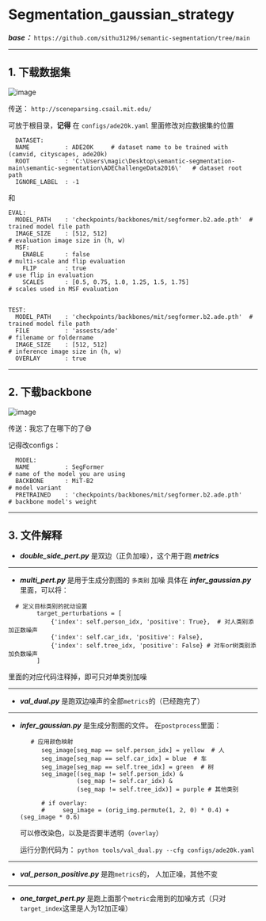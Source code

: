 # Segmentation_gaussian_strategy

***base：***
`https://github.com/sithu31296/semantic-segmentation/tree/main`

---
## 1. 下载数据集
![image](https://github.com/user-attachments/assets/3bfcbd4b-30ce-485f-8991-070c8cab088e)

传送： `http://sceneparsing.csail.mit.edu/`

可放于根目录，**记得** 在 `configs/ade20k.yaml` 里面修改对应数据集的位置
```
  DATASET:
  NAME          : ADE20K     # dataset name to be trained with (camvid, cityscapes, ade20k)
  ROOT          : 'C:\Users\magic\Desktop\semantic-segmentation-main\semantic-segmentation\ADEChallengeData2016\'   # dataset root path
  IGNORE_LABEL  : -1
```
和
```
EVAL:
  MODEL_PATH    : 'checkpoints/backbones/mit/segformer.b2.ade.pth'  # trained model file path
  IMAGE_SIZE    : [512, 512]                                                            # evaluation image size in (h, w)                       
  MSF: 
    ENABLE      : false                                                                 # multi-scale and flip evaluation  
    FLIP        : true                                                                  # use flip in evaluation  
    SCALES      : [0.5, 0.75, 1.0, 1.25, 1.5, 1.75]                                     # scales used in MSF evaluation                


TEST:
  MODEL_PATH    : 'checkpoints/backbones/mit/segformer.b2.ade.pth'  # trained model file path
  FILE          : 'assests/ade'                                                         # filename or foldername 
  IMAGE_SIZE    : [512, 512]                                                            # inference image size in (h, w)
  OVERLAY       : true       
```

---
## 2. 下载backbone
![image](https://github.com/user-attachments/assets/585e5c1e-872f-4e9a-b342-e04479847ccc)

传送：我忘了在哪下的了😅

记得改configs：
```
  MODEL:                                    
  NAME          : SegFormer                                           # name of the model you are using
  BACKBONE      : MiT-B2                                                  # model variant
  PRETRAINED    : 'checkpoints/backbones/mit/segformer.b2.ade.pth'              # backbone model's weight
```

---
## 3. 文件解释
- ***double_side_pert.py*** 是双边（正负加噪），这个用于跑 ***metrics***

---
- ***multi_pert.py*** 是用于生成分割图的 `多类别` 加噪
具体在 ***infer_gaussian.py*** 里面，可以将：
```
  # 定义目标类别的扰动设置
        target_perturbations = [
            {'index': self.person_idx, 'positive': True},  # 对人类别添加正数噪声
            {'index': self.car_idx, 'positive': False},
            {'index': self.tree_idx, 'positive': False} # 对车or树类别添加负数噪声
        ]
```
里面的对应代码注释掉，即可只对单类别加噪

---
- ***val_dual.py*** 是跑双边噪声的全部`metrics`的（已经跑完了）

---
- ***infer_gaussian.py*** 是生成分割图的文件。
  在`postprocess`里面：
  ```
     # 应用颜色映射
        seg_image[seg_map == self.person_idx] = yellow  # 人
        seg_image[seg_map == self.car_idx] = blue  # 车
        seg_image[seg_map == self.tree_idx] = green  # 树
        seg_image[(seg_map != self.person_idx) &
                  (seg_map != self.car_idx) &
                  (seg_map != self.tree_idx)] = purple # 其他类别

        # if overlay:
        #     seg_image = (orig_img.permute(1, 2, 0) * 0.4) + (seg_image * 0.6)
  ```
  可以修改染色，以及是否要半透明（`overlay`）

  运行分割代码为： `python tools/val_dual.py --cfg configs/ade20k.yaml`

---
- ***val_person_positive.py*** 是跑`metrics`的， 人加正噪，其他不变

---
- ***one_target_pert.py*** 是跑上面那个`metric`会用到的加噪方式（只对`target_index`这里是人为12加正噪）
